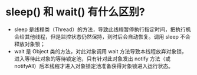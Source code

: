 # sleep() 和 wait() 有什么区别?
- sleep 是线程类（Thread）的方法，导致此线程暂停执行指定时间，把执行机会给其他线程，但是监控状态仍然保持，到时后会自动恢复。调用 sleep 不会释放对象锁；
- wait 是 Object 类的方法，对此对象调用 wait 方法导致本线程放弃对象锁，进入等待此对象的等待锁定池，只有针对此对象发出 notify 方法（或 notifyAll）后本线程才进入对象锁定池准备获得对象锁进入运行状态。
